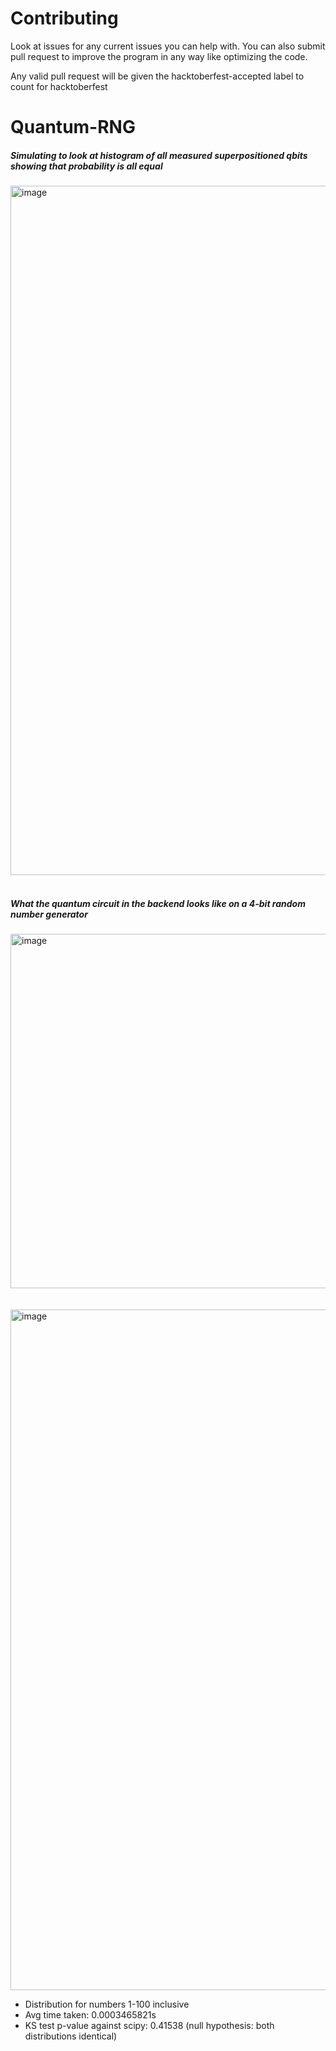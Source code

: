 # Contributing
Look at issues for any current issues you can help with. You can also submit pull request to improve the program in any way like optimizing the code.

Any valid pull request will be given the hacktoberfest-accepted label to count for hacktoberfest

# Quantum-RNG

##### Simulating to look at histogram of all measured superpositioned qbits showing that probability is all equal
<img width="1103" alt="image" src="https://github.com/Elstuhn/Quantum-RNG/assets/66341506/ebcfb7e0-ae1a-466e-8a09-8d2a8358c5a2">
<br><br>

##### What the quantum circuit in the backend looks like on a 4-bit random number generator
<img width="567" alt="image" src="https://github.com/Elstuhn/Quantum-RNG/assets/66341506/46733f01-09be-409d-b7fa-a32c351339dd">
<br>
<br><br>
<img width="1089" alt="image" src="https://github.com/Elstuhn/Quantum-RNG/assets/66341506/7d5af2f0-69a1-40ba-bf05-426a6f186a88">
<br>

- Distribution for numbers 1-100 inclusive
- Avg time taken: 0.0003465821s
- KS test p-value against scipy: 0.41538 (null hypothesis: both distributions identical)

